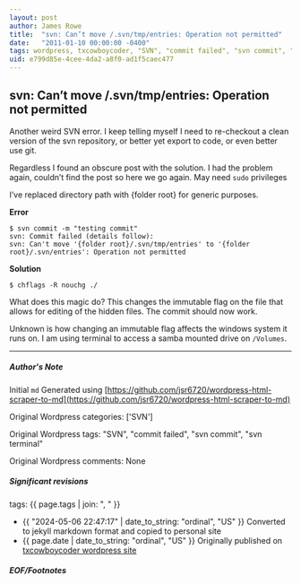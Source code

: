 ```yaml
---
layout: post
author: James Rowe
title:  "svn: Can’t move /.svn/tmp/entries: Operation not permitted"
date:   "2011-01-10 00:00:00 -0400"
tags: wordpress, txcowboycoder, "SVN", "commit failed", "svn commit", "svn terminal"
uid: e799d85e-4cee-4da2-a8f0-ad1f5caec477
---
```



## svn: Can’t move /.svn/tmp/entries: Operation not permitted


Another weird SVN error. I keep telling myself I need to re-checkout a clean version of the svn repository, or better yet export to code, or even better use git.


Regardless I found an obscure post with the solution. I had the problem again, couldn’t find the post so here we go again. May need `sudo` privileges


I’ve replaced directory path with {folder root} for generic purposes.


**Error**



```
$ svn commit -m "testing commit"
svn: Commit failed (details follow):
svn: Can't move '{folder root}/.svn/tmp/entries' to '{folder root}/.svn/entries': Operation not permitted

```

**Solution**



```
$ chflags -R nouchg ./

```

What does this magic do? This changes the immutable flag on the file that allows for editing of the hidden files. The commit should now work.


Unknown is how changing an immutable flag affects the windows system it runs on. I am using terminal to access a samba mounted drive on `/Volumes`.




---

##### Author's Note

Initial `md` Generated using [https://github.com/jsr6720/wordpress-html-scraper-to-md](https://github.com/jsr6720/wordpress-html-scraper-to-md)

Original Wordpress categories: ['SVN']

Original Wordpress tags: "SVN", "commit failed", "svn commit", "svn terminal"

Original Wordpress comments: None

##### Significant revisions

tags: {{ page.tags | join: ", " }} <!-- todo move this somewhere -->

- {{ "2024-05-06 22:47:17" | date_to_string: "ordinal", "US" }} Converted to jekyll markdown format and copied to personal site
- {{ page.date | date_to_string: "ordinal", "US" }} Originally published on [txcowboycoder wordpress site](https://txcowboycoder.wordpress.com/2011/01/10/svn-cant-move-svntmpentries-operation-not-permitted/)

##### EOF/Footnotes

